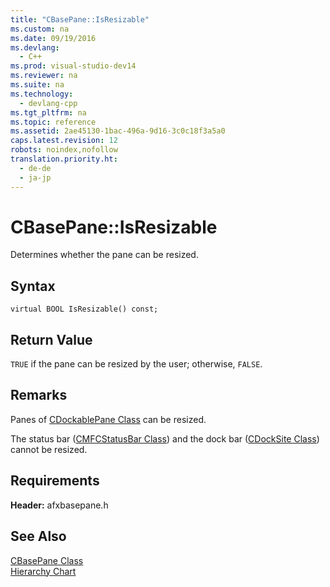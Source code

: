 ```yaml
---
title: "CBasePane::IsResizable"
ms.custom: na
ms.date: 09/19/2016
ms.devlang: 
  - C++
ms.prod: visual-studio-dev14
ms.reviewer: na
ms.suite: na
ms.technology: 
  - devlang-cpp
ms.tgt_pltfrm: na
ms.topic: reference
ms.assetid: 2ae45130-1bac-496a-9d16-3c0c18f3a5a0
caps.latest.revision: 12
robots: noindex,nofollow
translation.priority.ht: 
  - de-de
  - ja-jp
---
```

# CBasePane::IsResizable
Determines whether the pane can be resized.  
  
## Syntax  
  
```  
virtual BOOL IsResizable() const;  
```  
  
## Return Value  
 `TRUE` if the pane can be resized by the user; otherwise, `FALSE`.  
  
## Remarks  
 Panes of [CDockablePane Class](../vs140/CDockablePane-Class.md) can be resized.  
  
 The status bar ([CMFCStatusBar Class](../vs140/CMFCStatusBar-Class.md)) and the dock bar ([CDockSite Class](../vs140/CDockSite-Class.md)) cannot be resized.  
  
## Requirements  
 **Header:** afxbasepane.h  
  
## See Also  
 [CBasePane Class](../vs140/CBasePane-Class.md)   
 [Hierarchy Chart](../vs140/Hierarchy-Chart.md)